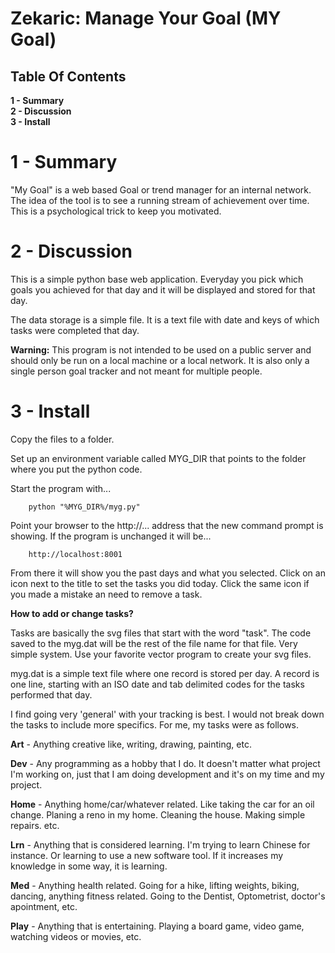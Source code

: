 
# Zekaric: Manage Your Goal (MY Goal)


## Table Of Contents

**1 - Summary**<br />
**2 - Discussion**<br />
**3 - Install**<br />

# 1 - Summary


"My Goal" is a web based Goal or trend manager for an internal network.  The idea of the tool is to see a running stream of achievement over time.  This is a psychological trick to keep you motivated.

# 2 - Discussion


This is a simple python base web application.  Everyday you pick which goals you achieved for that day and it will be displayed and stored for that day.

The data storage is a simple file.  It is a text file with date and keys of which tasks were completed that day.

**Warning:** This program is not intended to be used on a public server and should only be run on a local machine or a local network.  It is also only a single person goal tracker and not meant for multiple people.

# 3 - Install


Copy the files to a folder.

Set up an environment variable called MYG_DIR that points to the folder where you put the python code.

Start the program with...

```
	python "%MYG_DIR%/myg.py"
```

Point your browser to the http://... address that the new command prompt is showing.  If the program is unchanged it will be...

```
	http://localhost:8001
```

From there it will show you the past days and what you selected.  Click on an icon next to the title to set the tasks you did today.  Click the same icon if you made a mistake an need to remove a task.

**How to add or change tasks?**

Tasks are basically the svg files that start with the word "task".  The code saved to the myg.dat will be the rest of the file name for that file.  Very simple system.  Use your favorite vector program to create your svg files.

myg.dat is a simple text file where one record is stored per day.  A record is one line, starting with an ISO date and tab delimited codes for the tasks performed that day.

I find going very 'general' with your tracking is best.  I would not break down the tasks to include more specifics.  For me, my tasks were as follows.

**Art** - Anything creative like, writing, drawing, painting, etc.

**Dev** - Any programming as a hobby that I do.  It doesn't matter what project I'm working on, just that I am doing development and it's on my time and my project.

**Home** - Anything home/car/whatever related.  Like taking the car for an oil change.  Planing a reno in my home.  Cleaning the house.  Making simple repairs.  etc.

**Lrn** - Anything that is considered learning.  I'm trying to learn Chinese for instance.  Or learning to use a new software tool.  If it increases my knowledge in some way, it is learning.

**Med** - Anything health related.  Going for a hike, lifting weights, biking, dancing, anything fitness related.  Going to the Dentist, Optometrist, doctor's apointment, etc.

**Play** - Anything that is entertaining.  Playing a board game, video game, watching videos or movies, etc.
